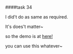 ####task 34

I did't do as same as required.

It's does't matter~

so the demo is at [here!](http://139.129.24.127/ife/task34/index.html)

you can use this whatever~
